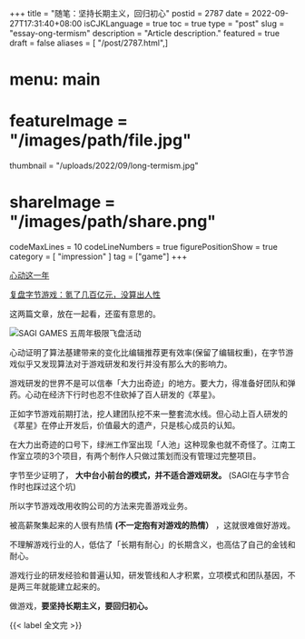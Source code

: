 +++
title = "随笔：坚持长期主义，回归初心"
postid = 2787
date = 2022-09-27T17:31:40+08:00
isCJKLanguage = true
toc = true
type = "post"
slug = "essay-ong-termism"
description = "Article description."
featured = true
draft = false
aliases = [ "/post/2787.html",]
# menu: main
# featureImage = "/images/path/file.jpg"
thumbnail = "/uploads/2022/09/long-termism.jpg"
# shareImage = "/images/path/share.png"
codeMaxLines = 10
codeLineNumbers = true
figurePositionShow = true
category = [ "impression" ]
tag = ["game"]
+++

[心动这一年](https://mp.weixin.qq.com/s/DsrHoGu-3gS9tIWRYP3TXw)

[复盘字节游戏：氪了几百亿元，没算出人性](https://mp.weixin.qq.com/s/g__Gdfqmqt4BtF-Tnripjw)

这两篇文章，放在一起看，还蛮有意思的。 <!--more-->

![SAGI GAMES 五周年极限飞盘活动](/uploads/2022/09/long-termism.jpg)

心动证明了算法基建带来的变化比编辑推荐更有效率(保留了编辑权重)，在字节游戏似乎又发现算法对于游戏研发和发行并没有那么大的影响力。

游戏研发的世界不是可以信奉「大力出奇迹」的地方。要大力，得准备好团队和弹药。心动在经济下行时也忍不住砍掉了百人研发的《萃星》。

正如字节游戏前期打法，挖人建团队挖不来一整套流水线。但心动上百人研发的《萃星》在停止开发后，价值最大的遗产，只是核心成员的认知。

在大力出奇迹的口号下，绿洲工作室出现「人池」这种现象也就不奇怪了。江南工作室立项的3个项目，有两个制作人只做过策划而没有管理过完整项目。

字节至少证明了， **大中台小前台的模式，并不适合游戏研发。** (SAGI在与字节合作时也踩过这个坑)

所以字节游戏改用收购公司的方法来完善游戏业务。

被高薪聚集起来的人很有热情 **(不一定抱有对游戏的热情）** ，这就很难做好游戏。

不理解游戏行业的人，低估了「长期有耐心」的长期含义，也高估了自己的金钱和耐心。

游戏行业的研发经验和普遍认知，研发管线和人才积累，立项模式和团队基因，不是两三年就能建立起来的。

做游戏，**要坚持长期主义，要回归初心。**

{{< label 全文完 >}}